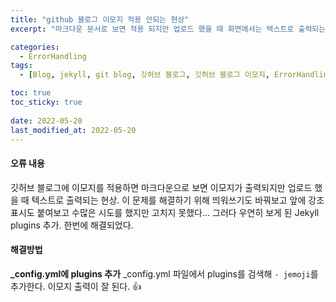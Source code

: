 ```yaml
---
title: "github 블로그 이모지 적용 안되는 현상"
excerpt: "마크다운 문서로 보면 적용 되지만 업로드 했을 때 화면에서는 텍스트로 출력되는 현상"

categories:
  - ErrorHandling
tags:
  - [Blog, jekyll, git blog, 깃허브 블로그, 깃허브 블로그 이모지, ErrorHandling]

toc: true
toc_sticky: true
 
date: 2022-05-20
last_modified_at: 2022-05-20
---
```


#### 오류 내용
깃허브 블로그에 이모지를 적용하면 마크다운으로 보면 이모지가 출력되지만 업로드 했을 때 텍스트로 출력되는 현상. 이 문제를 해결하기 위해 띄워쓰기도 바꿔보고 앞에 강조 표시도 붙여보고 수많은 시도를 했지만 고치지 못했다... 그러다 우연히 보게 된 Jekyll plugins 추가. 한번에 해결되었다.

#### 해결방법
**_config.yml에 plugins 추가**
_config.yml 파일에서 plugins를 검색해 `- jemoji`를 추가한다. 이모지 출력이 잘 된다. :thumbsup:

